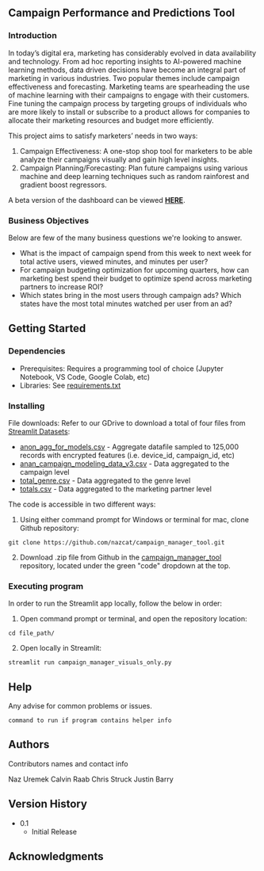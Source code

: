 ## Campaign Performance and Predictions Tool


### Introduction

In today’s digital era, marketing has considerably evolved in data availability and technology. From ad hoc reporting insights to AI-powered machine learning methods, data driven decisions have become an integral part of marketing in various industries. Two popular themes include campaign effectiveness and forecasting. Marketing teams are spearheading the use of machine learning with their campaigns to engage with their customers. Fine tuning the campaign process by targeting groups of individuals who are more likely to install or subscribe to a product allows for companies to allocate their marketing resources and budget more efficiently.

This project aims to satisfy marketers’ needs in two ways: 
1. Campaign Effectiveness: A one-stop shop tool for marketers to be able analyze their campaigns visually and gain high level insights.
2. Campaign Planning/Forecasting: Plan future campaigns using various machine and deep learning techniques such as random rainforest and gradient boost regressors.

A beta version of the dashboard can be viewed <b>[HERE](https://campaign-manager-visuals.streamlit.app/)</b>.


### Business Objectives

Below are few of the many business questions we're looking to answer.
- What is the impact of campaign spend from this week to next week for total active users, viewed minutes, and minutes per user?
- For campaign budgeting optimization for upcoming quarters, how can marketing best spend their budget to optimize spend across marketing partners to increase ROI?
- Which states bring in the most users through campaign ads? Which states have the most total minutes watched per user from an ad?


## Getting Started

### Dependencies

- Prerequisites: Requires a programming tool of choice (Jupyter Notebook, VS Code, Google Colab, etc)
- Libraries: See [requirements.txt](https://github.com/nazcat/campaign_manager_tool/blob/main/requirements.txt)

### Installing

File downloads: Refer to our GDrive to download a total of four files from [Streamlit Datasets](https://drive.google.com/drive/folders/1_Tq1ZCAZNYtc6vUbpKIpBLeoZeKRvH38?usp=sharing):
  - [anon_agg_for_models.csv](https://drive.google.com/file/d/1PZzmOjY8bl-ZSRmrPxTx1pmU6sXmuV3x/view?usp=sharing) -  Aggregate datafile sampled to 125,000 records with encrypted features (i.e. device_id, campaign_id, etc)
  - [anan_campaign_modeling_data_v3.csv](https://drive.google.com/file/d/1RQabm5Sh0MtiJoi1zKyHGJc049y09JBB/view?usp=sharing) - Data aggregated to the campaign level
  - [total_genre.csv](https://drive.google.com/file/d/19PRykaEUS-lHebwqvpzBe4v5OGNmAUmh/view?usp=sharing) - Data aggregated to the genre level
  - [totals.csv](https://drive.google.com/file/d/1PHRAEzjbOcjqLb3I4aZbHwM2-iezdo0G/view?usp=sharing) - Data aggregated to the marketing partner level

The code is accessible in two different ways:
1. Using either command prompt for Windows or terminal for mac, clone Github repository:
```
git clone https://github.com/nazcat/campaign_manager_tool.git
```
2. Download .zip file from Github in the [campaign_manager_tool](https://github.com/nazcat/campaign_manager_tool/tree/main) repository, located under the green "code" dropdown at the top.


### Executing program

In order to run the Streamlit app locally, follow the below in order:
1. Open command prompt or terminal, and open the repository location:
```
cd file_path/
```
2. Open locally in Streamlit:
```
streamlit run campaign_manager_visuals_only.py
```

## Help

Any advise for common problems or issues.
```
command to run if program contains helper info
```

## Authors

Contributors names and contact info

Naz Uremek
Calvin Raab
Chris Struck
Justin Barry

## Version History

* 0.1
    * Initial Release


## Acknowledgments
